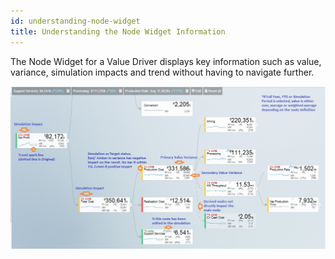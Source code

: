```yaml
---
id: understanding-node-widget
title: Understanding the Node Widget Information
---
```


The Node Widget for a Value Driver displays key information such as
value, variance, simulation impacts and trend without having to navigate
further.

![Node Widget Information](/doc-images/6.1.png)